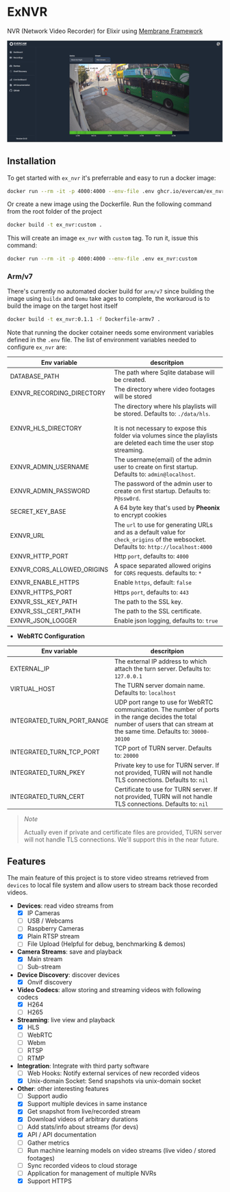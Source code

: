 # ExNVR

NVR (Network Video Recorder) for Elixir using [Membrane Framework](https://github.com/membraneframework)

![ExNVR dashboard](/screenshots/ex_nvr.png)

## Installation

To get started with `ex_nvr` it's preferrable and easy to run a docker image:
```bash
docker run --rm -it -p 4000:4000 --env-file .env ghcr.io/evercam/ex_nvr:latest
```

Or create a new image using the Dockerfile. Run the following command from the root folder of the project
```bash
docker build -t ex_nvr:custom .
```

This will create an image `ex_nvr` with `custom` tag. To run it, issue this command:
```bash
docker run --rm -it -p 4000:4000 --env-file .env ex_nvr:custom
```

### Arm/v7
There's currently no automated docker build for `arm/v7` since building the image using `buildx` and `Qemu` take ages to complete,
the workaroud is to build the image on the target host itself

```bash
docker build -t ex_nvr:0.1.1 -f Dockerfile-armv7 .
```

Note that running the docker cotainer needs some environment variables defined in the `.env` file. The list of environment 
variables needed to configure `ex_nvr` are:

| **Env variable** | **descritpion** |
|------------------|-----------------|
| DATABASE_PATH    | The path where Sqlite database will be created. |
| EXNVR_RECORDING_DIRECTORY | The directory where video footages will be stored |
| EXNVR_HLS_DIRECTORY | The directory where hls playlists will be stored. Defaults to: `./data/hls`. <br/><br/>It is not necessary to expose this folder via volumes since the playlists are deleted each time the user stop streaming.
| EXNVR_ADMIN_USERNAME | The username(email) of the admin user to create on first startup. Defaults to: `admin@localhost`. |
| EXNVR_ADMIN_PASSWORD | The password of the admin user to create on first startup. Defaults to: `P@ssw0rd`. |
| SECRET_KEY_BASE  | A 64 byte key that's used by **Pheonix** to encrypt cookies |
| EXNVR_URL | The `url` to use for generating URLs and as a default value for `check_origins` of the websocket. Defaults to: `http://localhost:4000` |
| EXNVR_HTTP_PORT | Http `port`, defaults to: `4000` |
| EXNVR_CORS_ALLOWED_ORIGINS | A space separated allowed origins for `CORS` requests. defaults to: `*` |
| EXNVR_ENABLE_HTTPS | Enable `https`, default: `false` |
| EXNVR_HTTPS_PORT | Https `port`, defaults to: `443` |
| EXNVR_SSL_KEY_PATH | The path to the SSL key. |
| EXNVR_SSL_CERT_PATH | The path to the SSL certificate. |
| EXNVR_JSON_LOGGER | Enable json logging, defaults to: `true` |

* **WebRTC Configuration**

| **Env variable** | **descritpion** |
|------------------|-----------------|
| EXTERNAL_IP | The external IP address to which attach the turn server. Defaults to: `127.0.0.1` |
| VIRTUAL_HOST | The TURN server domain name. Defaults to: `localhost` |
| INTEGRATED_TURN_PORT_RANGE | UDP port range to use for WebRTC communication. The number of ports in the range decides the total number of users that can stream at the same time. Defaults to: `30000-30100` |
| INTEGRATED_TURN_TCP_PORT | TCP port of TURN server. Defaults to: `20000` |
| INTEGRATED_TURN_PKEY | Private key to use for TURN server. If not provided, TURN will not handle TLS connections. Defaults to: `nil` |
| INTEGRATED_TURN_CERT | Certificate to use for TURN server. If not provided, TURN will not handle TLS connections. Defaults to: `nil` |

> *Note*
> 
> Actually even if private and certificate files are provided, TURN server will not handle TLS connections. We'll support this in the near future.

## Features

The main feature of this project is to store video streams retrieved from `devices` to local file system and allow users to stream back those recorded videos.  

* **Devices**: read video streams from
   - [x] IP Cameras
   - [ ] USB / Webcams
   - [ ] Raspberry Cameras
   - [x] Plain RTSP stream
   - [ ] File Upload (Helpful for debug, benchmarking & demos)

* **Camera Streams**: save and playback
   - [x] Main stream
   - [ ] Sub-stream

* **Device Discovery**: discover devices
   - [x] Onvif discovery

* **Video Codecs**: allow storing and streaming videos with following codecs
   - [x] H264
   - [ ] H265

* **Streaming**: live view and playback
   - [x] HLS
   - [ ] WebRTC
   - [ ] Webm
   - [ ] RTSP
   - [ ] RTMP

* **Integration**: Integrate with third party software
   - [ ] Web Hooks: Notify external services of new recorded videos
   - [x] Unix-domain Socket: Send snapshots via unix-domain socket 

* **Other**: other interesting features
   - [ ] Support audio
   - [x] Support multiple devices in same instance
   - [x] Get snapshot from live/recorded stream
   - [x] Download videos of arbitrary durations
   - [ ] Add stats/info about streams (for devs)
   - [x] API / API documentation
   - [ ] Gather metrics
   - [ ] Run machine learning models on video streams (live video / stored footages)
   - [ ] Sync recorded videos to cloud storage
   - [ ] Application for management of multiple NVRs
   - [x] Support HTTPS
